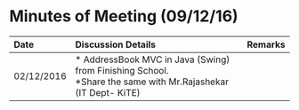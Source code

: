 # Minutes of Meeting (09/12/16)


| Date   |Discussion Details|Remarks| 
|:----- |:--------------|:----------------|
| 02/12/2016 |* AddressBook MVC in Java (Swing) from Finishing School.<br/>*Share the same with Mr.Rajashekar (IT Dept- KiTE) <br/>|| 